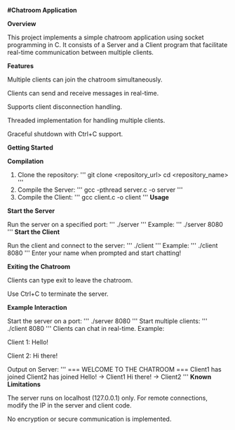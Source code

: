 **#Chatroom Application**

**Overview**

This project implements a simple chatroom application using socket programming in C. It consists of a Server and a Client program that facilitate real-time communication between multiple clients.

**Features**

Multiple clients can join the chatroom simultaneously.

Clients can send and receive messages in real-time.

Supports client disconnection handling.

Threaded implementation for handling multiple clients.

Graceful shutdown with Ctrl+C support.

**Getting Started**

**Compilation**

1. Clone the repository:
'''
git clone <repository_url>
cd <repository_name>
'''
2. Compile the Server:
'''
gcc -pthread server.c -o server
'''
3. Compile the Client:
'''
gcc client.c -o client
'''
**Usage**

**Start the Server**

Run the server on a specified port:
'''
./server <port>
'''
Example:
'''
./server 8080
'''
**Start the Client**

Run the client and connect to the server:
'''
./client <port>
'''
Example:
'''
./client 8080
'''
Enter your name when prompted and start chatting!

**Exiting the Chatroom**

Clients can type exit to leave the chatroom.

Use Ctrl+C to terminate the server.

**Example Interaction**

Start the server on a port:
'''
./server 8080
'''
Start multiple clients:
'''
./client 8080
'''
Clients can chat in real-time. Example:

Client 1: Hello!

Client 2: Hi there!

Output on Server:
'''
=== WELCOME TO THE CHATROOM ===
Client1 has joined
Client2 has joined
Hello! -> Client1
Hi there! -> Client2
'''
**Known Limitations**

The server runs on localhost (127.0.0.1) only. For remote connections, modify the IP in the server and client code.

No encryption or secure communication is implemented.
